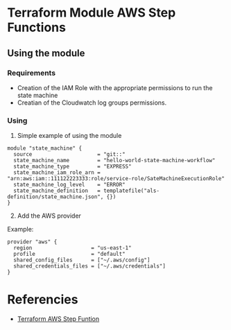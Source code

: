 # Terraform Module AWS Step Functions

## Using the module

### Requirements
- Creation of the IAM Role with the appropriate permissions to run the state machine
- Creatian of the Cloudwatch log groups permissions.

### Using

1. Simple example of using the module

```hcl
module "state_machine" {
  source                     = "git::"
  state_machine_name         = "hello-world-state-machine-workflow"
  state_machine_type         = "EXPRESS"
  state_machine_iam_role_arn = "arn:aws:iam::111122223333:role/service-role/SateMachineExecutionRole"
  state_machine_log_level    = "ERROR"
  state_machine_definition   = templatefile("als-definition/state_machine.json", {})
}
```

2. Add the AWS provider

Example:

```hcl
provider "aws" {
  region                   = "us-east-1"
  profile                  = "default"
  shared_config_files      = ["~/.aws/config"]
  shared_credentials_files = ["~/.aws/credentials"]
}
```

# Referencies

- [Terraform AWS Step Funtion](https://registry.terraform.io/providers/hashicorp/aws/latest/docs/resources/sfn_state_machine)